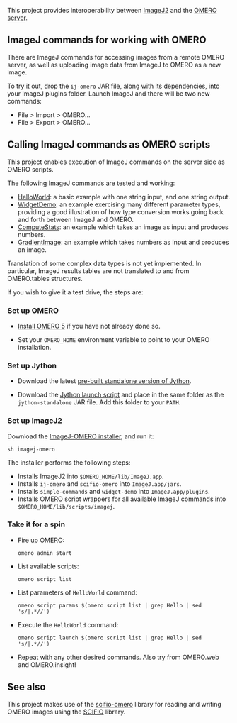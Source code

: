 This project provides interoperability between
[ImageJ2](http://developer.imagej.net/) and the
[OMERO server](https://www.openmicroscopy.org/site/support/omero4/).

## ImageJ commands for working with OMERO

There are ImageJ commands for accessing images from a remote OMERO server,
as well as uploading image data from ImageJ to OMERO as a new image.

To try it out, drop the `ij-omero` JAR file, along with its dependencies, into
your ImageJ plugins folder. Launch ImageJ and there will be two new commands:

* File > Import > OMERO...
* File > Export > OMERO...

## Calling ImageJ commands as OMERO scripts

This project enables execution of ImageJ commands on the server side as OMERO
scripts.

The following ImageJ commands are tested and working:

* [HelloWorld](https://github.com/imagej/imagej-tutorials/blob/0bbd12e3/simple-commands/src/main/java/HelloWorld.java):
  a basic example with one string input, and one string output.
* [WidgetDemo](https://github.com/imagej/imagej-tutorials/blob/0bbd12e3/widget-demo/src/main/java/WidgetDemo.java):
  an example exercising many different parameter types, providing a good
  illustration of how type conversion works going back and forth between ImageJ
  and OMERO.
* [ComputeStats](https://github.com/imagej/imagej-tutorials/blob/0bbd12e3/simple-commands/src/main/java/ComputeStats.java):
  an example which takes an image as input and produces numbers.
* [GradientImage](https://github.com/imagej/imagej-tutorials/blob/0bbd12e3/simple-commands/src/main/java/GradientImage.java):
  an example which takes numbers as input and produces an image.

Translation of some complex data types is not yet implemented. In particular,
ImageJ results tables are not translated to and from OMERO.tables structures.

If you wish to give it a test drive, the steps are:

### Set up OMERO

*   [Install OMERO 5](http://www.openmicroscopy.org/site/support/omero5/sysadmins/unix/server-installation.html)
    if you have not already done so.

*   Set your `OMERO_HOME` environment variable to point to your OMERO
    installation.

### Set up Jython

*   Download the latest
    [pre-built standalone version of Jython](http://jython.org/downloads.html).

*   Download the [Jython launch script](bin/jython) and place in the same
    folder as the `jython-standalone` JAR file. Add this folder to your `PATH`.

### Set up ImageJ2

Download the [ImageJ-OMERO installer](bin/imagej-omero), and run it:

```shell
sh imagej-omero
```

The installer performs the following steps:

*   Installs ImageJ2 into `$OMERO_HOME/lib/ImageJ.app`.
*   Installs `ij-omero` and `scifio-omero` into `ImageJ.app/jars`.
*   Installs `simple-commands` and `widget-demo` into `ImageJ.app/plugins`.
*   Installs OMERO script wrappers for all available ImageJ commands into
    `$OMERO_HOME/lib/scripts/imagej`.

### Take it for a spin

*   Fire up OMERO:

    ```shell
    omero admin start
    ```

*   List available scripts:

    ```shell
    omero script list
    ```

*   List parameters of `HelloWorld` command:

    ```shell
    omero script params $(omero script list | grep Hello | sed 's/|.*//')
    ```

*   Execute the `HelloWorld` command:

    ```shell
    omero script launch $(omero script list | grep Hello | sed 's/|.*//')
    ```

*   Repeat with any other desired commands.
    Also try from OMERO.web and OMERO.insight!

## See also

This project makes use of the
[scifio-omero](https://github.com/scifio/scifio-omero) library for reading and
writing OMERO images using the [SCIFIO](http://scif.io/) library.
